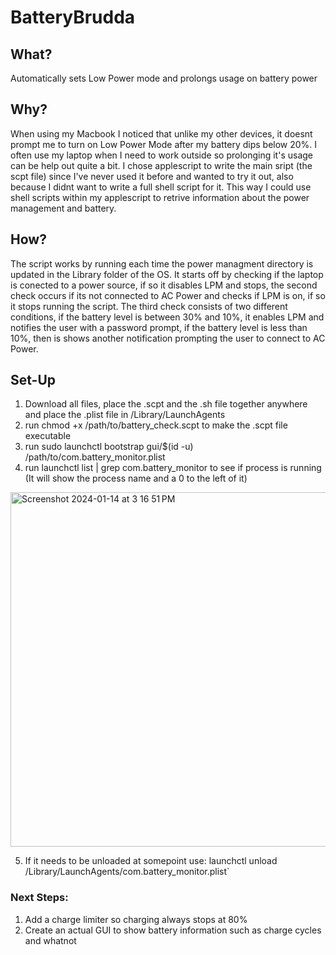 # BatteryBrudda
## What?
Automatically sets Low Power mode and prolongs usage on battery power

## Why?
When using my Macbook I noticed that unlike my other devices, it doesnt prompt me to turn on Low Power Mode after my battery dips below 20%. I often use my laptop when I need to work outside so prolonging it's usage can be help out quite a bit. I chose applescript to write the main sript (the scpt file) since I've never used it before and wanted to try it out, also because I didnt want to write a full shell script for it. This way I could use shell scripts within my applescript to retrive information about the power management and battery. 

## How?
The script works by running each time the power managment directory is updated in the Library folder of the OS. It starts off by checking if the laptop is conected to a power source, if so it disables LPM and stops, the second check occurs if its not connected to AC Power and checks if LPM is on, if so it stops running the script. The third check consists of two different conditions, if the battery level is between 30% and 10%, it enables LPM and notifies the user with a password prompt, if the battery level is less than 10%, then is shows another notification prompting the user to connect to AC Power. 

## Set-Up
1. Download all files, place the .scpt and the .sh file together anywhere and place the .plist file in /Library/LaunchAgents
2. run chmod +x /path/to/battery_check.scpt to make the .scpt file executable
3. run sudo launchctl bootstrap gui/$(id -u) /path/to/com.battery_monitor.plist
4. run launchctl list | grep com.battery_monitor to see if process is running (It will show the process name and a 0 to the left of it)
<img width="567" alt="Screenshot 2024-01-14 at 3 16 51 PM" src="https://github.com/Yanny24211/BatteryBrudda/assets/47578696/88e6b093-89ed-46ae-ac8e-c8c46c883faf">

5. If it needs to be unloaded at somepoint use: launchctl unload /Library/LaunchAgents/com.battery_monitor.plist`
### Next Steps:
1. Add a charge limiter so charging always stops at 80%
2. Create an actual GUI to show battery information such as charge cycles and whatnot
